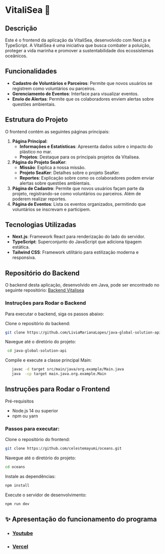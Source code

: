 # VitaliSea 🌊

## Descrição
Este é o frontend da aplicação da VitaliSea, desenvolvido com Next.js e TypeScript. A VitaliSea é uma iniciativa que busca combater a poluição, proteger a vida marinha e promover a sustentabilidade dos ecossistemas oceânicos. 

## Funcionalidades
- **Cadastro de Voluntários e Parceiros**: Permite que novos usuários se registrem como voluntários ou parceiros.
- **Gerenciamento de Eventos**: Interface para visualizar eventos.
- **Envio de Alertas**: Permite que os colaboradores enviem alertas sobre questões ambientais.

## Estrutura do Projeto
O frontend contém as seguintes páginas principais:

1. **Página Principal**: 
   - **Informações e Estatísticas**: Apresenta dados sobre o impacto do plástico no mar.
   - **Projetos**: Destaque para os principais projetos da Vitalisea.
2. **Página do Projeto SeaKer**:
   - **Missão**: Explica a nossa missão.
   - **Projeto SeaKer**: Detalhes sobre o projeto SeaKer.
   - **Reportes**: Explicação sobre como os colaboradores podem enviar alertas sobre questões ambientais.
3. **Página de Cadastro**: Permite que novos usuários façam parte da projeto, registrando-se como voluntários ou parceiros. Além de poderem realizar reportes.
4. **Página de Eventos**: Lista os eventos organizados, permitindo que voluntários se inscrevam e participem.


## Tecnologias Utilizadas
- **Next.js**: Framework React para renderização do lado do servidor.
- **TypeScript**: Superconjunto do JavaScript que adiciona tipagem estática.
- **Tailwind CSS**: Framework utilitário para estilização moderna e responsiva.

## Repositório do Backend
O backend desta aplicação, desenvolvido em Java, pode ser encontrado no seguinte repositório: [Backend Vitalisea](https://github.com/LiviaMarianaLopes/java-global-solution-api)

### Instruções para Rodar o Backend
Para executar o backend, siga os passos abaixo:

Clone o repositório do backend:
   ```bash
   git clone https://github.com/LiviaMarianaLopes/java-global-solution-api.git
````
Navegue até o diretório do projeto:

  ````bash
   cd java-global-solution-api
````

Compile e execute a classe principal Main:

````bash
   javac -d target src/main/java/org.example/Main.java
   java  -cp target main.java.org.example.Main
````


## Instruções para Rodar o Frontend

Pré-requisitos
- Node.js 14 ou superior
- npm ou yarn
  
### Passos para executar:

Clone o repositório do frontend:

````bash
git clone https://github.com/celestemayumi/oceans.git
````
Navegue até o diretório do projeto:

````bash
cd oceans
````
Instale as dependências:

````bash
npm install
````

Execute o servidor de desenvolvimento:

````bash
npm run dev
````

## ✨ Apresentação do funcionamento do programa
 
- ### [Youtube](https://youtu.be/g3jsxzch71Q)
- ### [Vercel](https://oceans-eight.vercel.app/)
